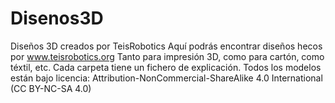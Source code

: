 # Disenos3D
Diseños 3D creados por TeisRobotics
Aquí podrás encontrar diseños hecos por www.teisrobotics.org
Tanto para impresión 3D, como para cartón, como téxtil, etc.
Cada carpeta tiene un fichero de explicación. 
Todos los modelos están bajo licencia:
Attribution-NonCommercial-ShareAlike 4.0 International (CC BY-NC-SA 4.0)
